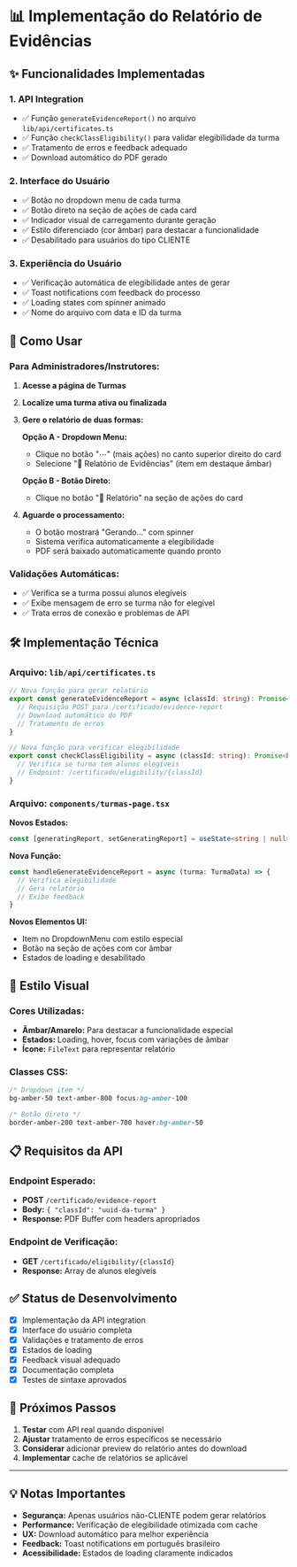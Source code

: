 # 📊 Implementação do Relatório de Evidências

## ✨ Funcionalidades Implementadas

### 1. **API Integration**
- ✅ Função `generateEvidenceReport()` no arquivo `lib/api/certificates.ts`
- ✅ Função `checkClassEligibility()` para validar elegibilidade da turma
- ✅ Tratamento de erros e feedback adequado
- ✅ Download automático do PDF gerado

### 2. **Interface do Usuário**
- ✅ Botão no dropdown menu de cada turma
- ✅ Botão direto na seção de ações de cada card
- ✅ Indicador visual de carregamento durante geração
- ✅ Estilo diferenciado (cor âmbar) para destacar a funcionalidade
- ✅ Desabilitado para usuários do tipo CLIENTE

### 3. **Experiência do Usuário**
- ✅ Verificação automática de elegibilidade antes de gerar
- ✅ Toast notifications com feedback do processo
- ✅ Loading states com spinner animado
- ✅ Nome do arquivo com data e ID da turma

## 🎯 Como Usar

### **Para Administradores/Instrutores:**

1. **Acesse a página de Turmas**
2. **Localize uma turma ativa ou finalizada**
3. **Gere o relatório de duas formas:**
   
   **Opção A - Dropdown Menu:**
   - Clique no botão "⋯" (mais ações) no canto superior direito do card
   - Selecione "📄 Relatório de Evidências" (item em destaque âmbar)
   
   **Opção B - Botão Direto:**
   - Clique no botão "📄 Relatório" na seção de ações do card

4. **Aguarde o processamento:**
   - O botão mostrará "Gerando..." com spinner
   - Sistema verifica automaticamente a elegibilidade
   - PDF será baixado automaticamente quando pronto

### **Validações Automáticas:**
- ✅ Verifica se a turma possui alunos elegíveis
- ✅ Exibe mensagem de erro se turma não for elegível
- ✅ Trata erros de conexão e problemas de API

## 🛠️ Implementação Técnica

### **Arquivo: `lib/api/certificates.ts`**

```typescript
// Nova função para gerar relatório
export const generateEvidenceReport = async (classId: string): Promise<void> => {
  // Requisição POST para /certificado/evidence-report
  // Download automático do PDF
  // Tratamento de erros
}

// Nova função para verificar elegibilidade
export const checkClassEligibility = async (classId: string): Promise<boolean> => {
  // Verifica se turma tem alunos elegíveis
  // Endpoint: /certificado/eligibility/{classId}
}
```

### **Arquivo: `components/turmas-page.tsx`**

**Novos Estados:**
```typescript
const [generatingReport, setGeneratingReport] = useState<string | null>(null)
```

**Nova Função:**
```typescript
const handleGenerateEvidenceReport = async (turma: TurmaData) => {
  // Verifica elegibilidade
  // Gera relatório
  // Exibe feedback
}
```

**Novos Elementos UI:**
- Item no DropdownMenu com estilo especial
- Botão na seção de ações com cor âmbar
- Estados de loading e desabilitado

## 🎨 Estilo Visual

### **Cores Utilizadas:**
- **Âmbar/Amarelo:** Para destacar a funcionalidade especial
- **Estados:** Loading, hover, focus com variações de âmbar
- **Ícone:** `FileText` para representar relatório

### **Classes CSS:**
```css
/* Dropdown item */
bg-amber-50 text-amber-800 focus:bg-amber-100

/* Botão direto */
border-amber-200 text-amber-700 hover:bg-amber-50
```

## 📋 Requisitos da API

### **Endpoint Esperado:**
- **POST** `/certificado/evidence-report`
- **Body:** `{ "classId": "uuid-da-turma" }`
- **Response:** PDF Buffer com headers apropriados

### **Endpoint de Verificação:**
- **GET** `/certificado/eligibility/{classId}`
- **Response:** Array de alunos elegíveis

## ✅ Status de Desenvolvimento

- [x] Implementação da API integration
- [x] Interface do usuário completa
- [x] Validações e tratamento de erros
- [x] Estados de loading
- [x] Feedback visual adequado
- [x] Documentação completa
- [x] Testes de sintaxe aprovados

## 🚀 Próximos Passos

1. **Testar** com API real quando disponível
2. **Ajustar** tratamento de erros específicos se necessário
3. **Considerar** adicionar preview do relatório antes do download
4. **Implementar** cache de relatórios se aplicável

---

## 💡 Notas Importantes

- **Segurança:** Apenas usuários não-CLIENTE podem gerar relatórios
- **Performance:** Verificação de elegibilidade otimizada com cache
- **UX:** Download automático para melhor experiência
- **Feedback:** Toast notifications em português brasileiro
- **Acessibilidade:** Estados de loading claramente indicados
